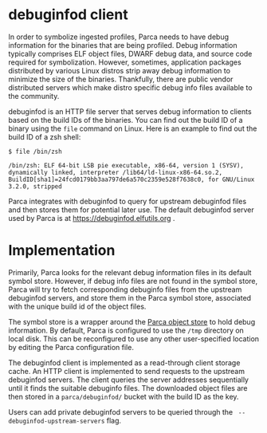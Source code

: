 # debuginfod client

In order to symbolize ingested profiles, Parca needs to have debug information
for the binaries that are being profiled. Debug information
typically comprises ELF object files, DWARF debug data, and source code
required for symbolization. However, sometimes, application packages distributed
by various Linux distros strip away debug information to minimize the size of
the binaries. Thankfully, there are public vendor distributed servers which make distro
specific debug info files available to the community.

debuginfod is an HTTP file server that serves debug information to clients
based on the build IDs of the binaries. You can find out the build ID of a
binary using the `file` command on Linux. Here is an example to find out the
build ID of a zsh shell:

```
$ file /bin/zsh

/bin/zsh: ELF 64-bit LSB pie executable, x86-64, version 1 (SYSV), dynamically linked, interpreter /lib64/ld-linux-x86-64.so.2, BuildID[sha1]=24fcd0179bb3aa797de6a570c2359e528f7638c0, for GNU/Linux 3.2.0, stripped
```
Parca integrates with debuginfod to query for upstream debuginfod files and then
stores them for potential later use. The default debuginfod server used by Parca is
at https://debuginfod.elfutils.org .

# Implementation

Primarily, Parca looks for the relevant debug information files in its default
symbol store. However, if debug info files are not found in the symbol store,
Parca will try to fetch corresponding debuginfo files from the upstream
debuginfod servers, and store them in the Parca symbol store, associated with
the unique build id of the object files.

The symbol store is a wrapper around the [Parca object store](https://www.parca.dev/docs/storage#storing-debug-information)
to hold debug information. By default, Parca is configured to use the `/tmp`
directory on local disk. This can be reconfigured to use any other user-specified
location by editing the Parca configuration file.

The debuginfod client is implemented as a read-through client storage cache.
An HTTP client is implemented to send requests to the upstream debuginfod servers.
The client queries the server addresses sequentially until it finds the suitable
debuginfo files. The downloaded object files are then stored in a `parca/debuginfod/`
bucket with the build ID as the key.

Users can add private debuginfod servers to be queried through the
` --debuginfod-upstream-servers` flag.
